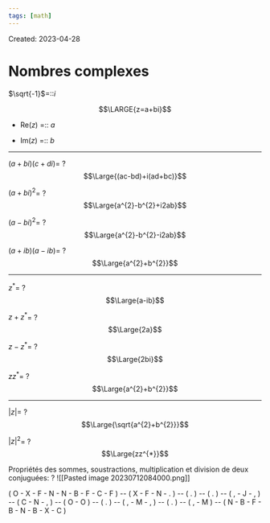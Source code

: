 ```yaml
---
tags: [math] 
---
```

Created: 2023-04-28

# Nombres complexes
$\sqrt{-1}$=::$i$
<!--SR:!2023-08-29,4,270-->

$$\LARGE{z=a+bi}$$
- Re($z$) =:: $a$
<!--SR:!2023-08-29,4,270-->
- Im($z$) =:: $b$
<!--SR:!2023-08-29,4,270-->

--- 
$(a+bi)(c+di)$=
?
$$\Large{(ac-bd)+i(ad+bc)}$$
<!--SR:!2023-08-29,4,270-->

$(a+bi)^{2}$=
?
$$\Large{a^{2}-b^{2}+i2ab}$$
<!--SR:!2023-08-29,4,270-->

$(a-bi)^{2}$=
?
$$\Large{a^{2}-b^{2}-i2ab}$$

$(a+ib)(a-ib)$=
?
$$\Large{a^{2}+b^{2}}$$
<!--SR:!2023-08-29,4,270-->

---

$z^{*}$=
?
$$\Large{a-ib}$$
<!--SR:!2023-08-29,4,270-->

$z+z^*$=
?
$$\Large{2a}$$
<!--SR:!2023-08-29,4,270-->

$z-z^{*}$=
?
$$\Large{2bi}$$
<!--SR:!2023-08-29,4,270-->

$zz^{*}$=
?
$$\Large{a^{2}+b^{2}}$$
<!--SR:!2023-08-29,4,270-->

---
$|z|$=
?
$$\Large{\sqrt{a^{2}+b^{2}}}$$
<!--SR:!2023-08-29,4,270-->

$|z|^{2}$=
?
$$\Large{zz^{*}}$$
<!--SR:!2023-08-29,4,270-->

Propriétés des sommes, soustractions, multiplication et division de deux conjuguées:
?
![[Pasted image 20230712084000.png]]
<!--SR:!2023-08-29,4,270-->



( O - X - F - N - N - B - F - C - F ) -- ( X - F - N - .  ) -- ( . ) -- ( . ) -- ( , - J - ,  ) -- ( C - N - , ) -- ( O - O ) -- ( . ) -- ( , - M - , ) -- ( . ) -- ( , - M ) -- ( N - B - F - B - N - B - X - C )